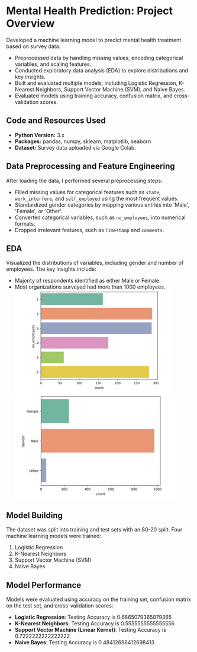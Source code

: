 # Mental Health Prediction: Project Overview

Developed a machine learning model to predict mental health treatment based on survey data.

- Preprocessed data by handling missing values, encoding categorical variables, and scaling features.
- Conducted exploratory data analysis (EDA) to explore distributions and key insights.
- Built and evaluated multiple models, including Logistic Regression, K-Nearest Neighbors, Support Vector Machine (SVM), and Naive Bayes.
- Evaluated models using training accuracy, confusion matrix, and cross-validation scores.

## Code and Resources Used

- **Python Version:** 3.x
- **Packages:** pandas, numpy, sklearn, matplotlib, seaborn
- **Dataset:** Survey data uploaded via Google Colab.

## Data Preprocessing and Feature Engineering

After loading the data, I performed several preprocessing steps:

- Filled missing values for categorical features such as `state`, `work_interfere`, and `self_employed` using the most frequent values.
- Standardized gender categories by mapping various entries into 'Male', 'Female', or 'Other'.
- Converted categorical variables, such as `no_employees`, into numerical formats.
- Dropped irrelevant features, such as `Timestamp` and `comments`.

## EDA

Visualized the distributions of variables, including gender and number of employees. The key insights include:

- Majority of respondents identified as either Male or Female.
- Most organizations surveyed had more than 1000 employees.
  ![Male or Female](graph.png)
  ![Employees](graph2.png)

## Model Building

The dataset was split into training and test sets with an 80-20 split. Four machine learning models were trained:

1. Logistic Regression
2. K-Nearest Neighbors
3. Support Vector Machine (SVM)
4. Naive Bayes

## Model Performance

Models were evaluated using accuracy on the training set, confusion matrix on the test set, and cross-validation scores:

- **Logistic Regression**: Testing Accuracy is 0.6865079365079365
- **K-Nearest Neighbors**: Testing Accuracy is 0.5555555555555556
- **Support Vector Machine (Linear Kernel)**: Testing Accuracy is 0.7222222222222222
- **Naive Bayes**: Testing Accuracy is 0.48412698412698413
